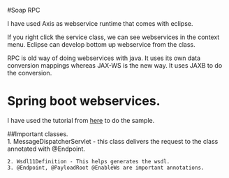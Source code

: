 #Soap RPC

I have used Axis as webservice runtime that comes with eclipse. 

If you right click the service class, we can see webservices in the context menu. Eclipse can develop bottom up webservice from the class.

RPC is old way of doing webservices with java. It uses its own data conversion mappings whereas JAX-WS is the new way. It uses JAXB to do the conversion.


# Spring boot webservices.

I have used the tutorial from [here](http://www.source4code.info/2016/10/spring-ws-soap-web-service-consumer-provider-wsdl-example.html) to do the sample.

##Important classes.	 
	1. MessageDispatcherServlet - this class delivers the request to the class annotated with @Endpoint.

	2. Wsdl11Definition - This helps generates the wsdl.
	3. @Endpoint, @PayloadRoot @EnableWs are important annotations.
